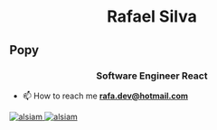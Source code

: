 <h1 align="center">Rafael Silva</h1>
<h2>Popy</h2>

<h3 align="center">Software Engineer React</h3>

- 📫 How to reach me **rafa.dev@hotmail.com**


<p dir="auto">
  
<a href="rafa.dev@hotmail.com" target="_blank">
  <img src="https://img.shields.io/badge/Gmail-0077B5?style=for-the-badge&logo=gmail&logoColor=white" alt="alsiam"/>
</a>

<a href="https://www.linkedin.com/in/rafael-silva-664677101/" target="_blank">
  <img src="https://img.shields.io/badge/LinkedIn-0077B5?style=for-the-badge&logo=linkedin&logoColor=white" alt="alsiam"/>
</a>

